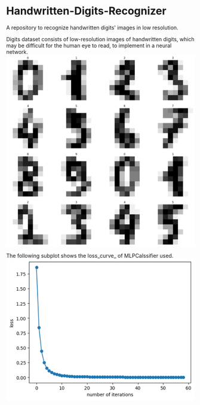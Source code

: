 # Handwritten-Digits-Recognizer
A repository to recognize handwritten digits' images in low resolution.

Digits dataset consists of low-resolution images of handwritten digits, which may be difficult for the human eye to read, to implement in a neural network.
![Digits](sample.png)

The following subplot shows the loss_curve_ of MLPCalssifier used.
![Graph](loss_curve_.png)
